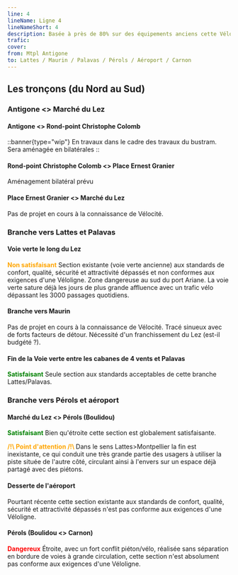 ```yaml
---
line: 4
lineName: Ligne 4
lineNameShort: 4
description: Basée à près de 80% sur des équipements anciens cette Véloligne à 4 branches desservira Lattes, Palavas, Pérols, Carnon et l'aéroport
trafic: 
cover: 
from: Mtpl Antigone
to: Lattes / Maurin / Palavas / Pérols / Aéroport / Carnon
---
```


## Les tronçons (du Nord au Sud)

### Antigone <> Marché du Lez

#### Antigone <> Rond-point Christophe Colomb

::banner{type="wip"}
En travaux dans le cadre des travaux du bustram. Sera aménagée en bilatérales
::

#### Rond-point Christophe Colomb <> Place Ernest Granier

Aménagement bilatéral prévu

#### Place Ernest Granier <> Marché du Lez

Pas de projet en cours à la connaissance de Vélocité.

### Branche vers Lattes et Palavas

#### Voie verte le long du Lez

<span style="color:orange;font-weight:bold;">Non satisfaisant</span> Section existante (voie verte ancienne) aux standards de confort, qualité, sécurité et attractivité dépassés et non conformes aux exigences d'une Véloligne.
Zone dangereuse au sud du port Ariane. La voie verte sature déjà les jours de plus grande affluence avec un trafic vélo dépassant les 3000 passages quotidiens.

#### Branche vers Maurin

Pas de projet en cours à la connaissance de Vélocité. Tracé sinueux avec de forts facteurs de détour. Nécessité d'un franchissement du Lez (est-il budgété ?).

#### Fin de la Voie verte entre les cabanes de 4 vents et Palavas

<span style="color:green;font-weight:bold;">Satisfaisant</span> Seule section aux standards acceptables de cette branche Lattes/Palavas.

### Branche vers Pérols et aéroport

#### Marché du Lez <> Pérols (Boulidou)

<span style="color:green;font-weight:bold;">Satisfaisant</span> Bien qu'étroite cette section est globalement satisfaisante.

<span style="color:orange;font-weight:bold;">/!\ Point d'attention /!\ </span>Dans le sens Lattes>Montpellier la fin est inexistante, ce qui conduit une très grande partie des usagers à utiliser la piste située de l'autre côté, circulant ainsi à l'envers sur un espace déjà partagé avec des piétons.

#### Desserte de l'aéroport

Pourtant récente cette section existante aux standards de confort, qualité, sécurité et attractivité dépassés n'est pas conforme aux exigences d'une Véloligne.

#### Pérols (Boulidou <> Carnon)

<span style="color:red;font-weight:bold;">Dangereux</span> Étroite, avec un fort conflit piéton/vélo, réalisée sans séparation en bordure de voies à grande circulation, cette section n'est absolument pas conforme aux exigences d'une Véloligne.